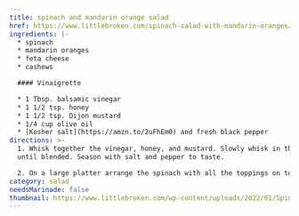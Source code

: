 ```yaml
---
title: spinach and mandarin orange salad
href: https://www.littlebroken.com/spinach-salad-with-mandarin-oranges/
ingredients: |-
  * s﻿pinach
  * m﻿andarin oranges
  * f﻿eta cheese
  * c﻿ashews

  #### Vinaigrette

  * 1 Tbsp. balsamic vinegar
  * 1 1/2 tsp. honey
  * 1 1/2 tsp. Dijon mustard
  * 1/4 cup olive oil
  * [Kosher salt](https://amzn.to/2uFhEm0) and fresh black pepper
directions: >-
  1. Whisk together the vinegar, honey, and mustard. Slowly whisk in the oil
  until blended. Season with salt and pepper to taste.

  2. On a large platter arrange the spinach with all the toppings on top.
category: salad
needsMarinade: false
thumbnail: https://www.littlebroken.com/wp-content/uploads/2022/01/Spinach-Salad-with-Mandarin-Oranges-11-252x336.jpg
---
```

